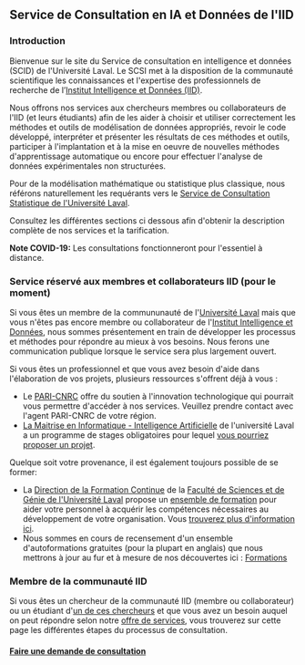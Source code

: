 ## Service de Consultation en IA et Données de l'IID

### Introduction

Bienvenue sur le site du Service de consultation en intelligence et données (SCID) de l'Université Laval.  Le SCSI met à la disposition de la communauté scientifique les connaissances et l'expertise des professionnels de recherche de l’[Institut Intelligence et Données (IID)](https://iid.ulaval.ca).

Nous offrons nos services aux chercheurs membres ou collaborateurs de l'IID (et leurs étudiants) afin de les aider à choisir et utiliser correctement les méthodes et outils de modélisation de données appropriés, revoir le code développé, interpréter et présenter les résultats de ces méthodes et outils, participer à l'implantation et à la mise en oeuvre de nouvelles méthodes d'apprentissage automatique ou encore pour effectuer l'analyse de données expérimentales non structurées.

Pour de la modélisation mathématique ou statistique plus classique, nous référons naturellement les requérants vers le [Service de Consultation Statistique de l'Université Laval](https://scs.mat.ulaval.ca/accueil/).

Consultez les différentes sections ci dessous afin d'obtenir la description complète de nos services et la tarification.

**Note COVID-19:** Les consultations fonctionneront pour l'essentiel à distance.

### Service réservé aux membres et collaborateurs IID (pour le moment)

Si vous êtes un membre de la commununauté de l'[Université Laval](https://www.ulaval.ca) mais que vous n'êtes pas encore membre ou collaborateur de l'[Institut Intelligence et Données](https://iid.ulaval.ca), nous sommes présentement en train de développer les processus et méthodes pour répondre au mieux à vos besoins. Nous ferons une communication publique lorsque le service sera plus largement ouvert.

Si vous êtes un professionnel et que vous avez besoin d'aide dans l'élaboration de vos projets, plusieurs ressources s'offrent déjà à vous : 
* Le [PARI-CNRC](https://nrc.canada.ca/fr/soutien-linnovation-technologique) offre du soutien à l'innovation technologique qui pourrait vous permettre d'accéder à nos services. Veuillez prendre contact avec l'agent PARI-CNRC de votre région. 
* [La Maitrise en Informatique - Intelligence Artificielle](https://www.ift.ulaval.ca/ia) de l'université Laval a un programme de stages obligatoires pour lequel [vous pourriez proposer un projet](https://iid.ulaval.ca/miia).

Quelque soit votre provenance, il est également toujours possible de se former:
* La [Direction de la Formation Continue]() de la [Faculté de Sciences et de Génie de l'Université Laval]() propose un [ensemble de formation]() pour aider votre personnel à acquérir les compétences nécessaires au développement de votre organisation. Vous [trouverez plus d'information ici]().
* Nous sommes en cours de recensement d'un ensemble d'autoformations gratuites (pour la plupart en anglais) que nous mettrons à jour au fur et à mesure de nos découvertes ici : [Formations](./pages/formations.md)

### Membre de la communauté IID

Si vous êtes un chercheur de la communauté IID (membre ou collaborateur) ou un étudiant d'[un de ces chercheurs](https://iid.ulaval.ca/expertises/) et que vous avez un besoin auquel on peut répondre selon notre [offre de services](./pages/ulaval.md), vous trouverez sur cette page les différentes étapes du processus de consultation.

#### [Faire une demande de consultation](./pages/ulaval.md)

